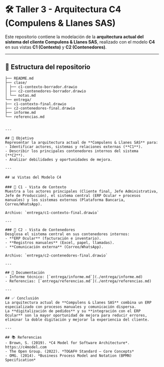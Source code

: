 # 🛠️ Taller 3 - Arquitectura C4 (Compulens & Llanes SAS)

Este repositorio contiene la modelación de la **arquitectura actual del sistema del cliente Compulens & Llanes SAS**, realizado con el modelo **C4** en sus vistas **C1 (Contexto)** y **C2 (Contenedores)**.

---

## 📁 Estructura del repositorio

```taller-03-arquitectura-c4/
├── README.md
├── clase/
│ ├── c1-contexto-borrador.drawio
│ ├── c2-contenedores-borrador.drawio
│ └── notas.md
└── entrega/
├── c1-contexto-final.drawio
├── c2-contenedores-final.drawio
├── informe.md
└── referencias.md


---

## 🎯 Objetivo
Representar la arquitectura actual de **Compulens & Llanes SAS** para:
- Identificar actores, sistemas y relaciones externas (**C1**).
- Describir los principales contenedores internos del sistema (**C2**).
- Analizar debilidades y oportunidades de mejora.

---

## 📊 Vistas del Modelo C4

### 🔹 C1 - Vista de Contexto
Muestra a los actores principales (Cliente final, Jefe Administrativa, Jefe de Producción), el sistema central (ERP Ocular + procesos manuales) y los sistemas externos (Plataforma Bancaria, Correo/WhatsApp).

Archivo: `entrega/c1-contexto-final.drawio`

---

### 🔹 C2 - Vista de Contenedores
Desglosa el sistema central en sus contenedores internos:
- **ERP Ocular** (facturación e inventario).
- **Registros manuales** (Excel, papel, llamadas).
- **Comunicación externa** (Correo/WhatsApp).

Archivo: `entrega/c2-contenedores-final.drawio`

---

## 📄 Documentación
- Informe técnico: [`entrega/informe.md`](./entrega/informe.md)  
- Referencias: [`entrega/referencias.md`](./entrega/referencias.md)  

---

## ✅ Conclusión
La arquitectura actual de **Compulens & Llanes SAS** combina un ERP especializado con procesos manuales y comunicación dispersa.  
La **digitalización de pedidos** y su **integración con el ERP Ocular** son la mayor oportunidad de mejora para reducir errores, eliminar la doble digitación y mejorar la experiencia del cliente.

---

## 📚 Referencias
- Brown, S. (2019). *C4 Model for Software Architecture*. https://c4model.com  
- The Open Group. (2022). *TOGAF® Standard – Core Concepts*  
- OMG. (2014). *Business Process Model and Notation (BPMN) Specification*  
